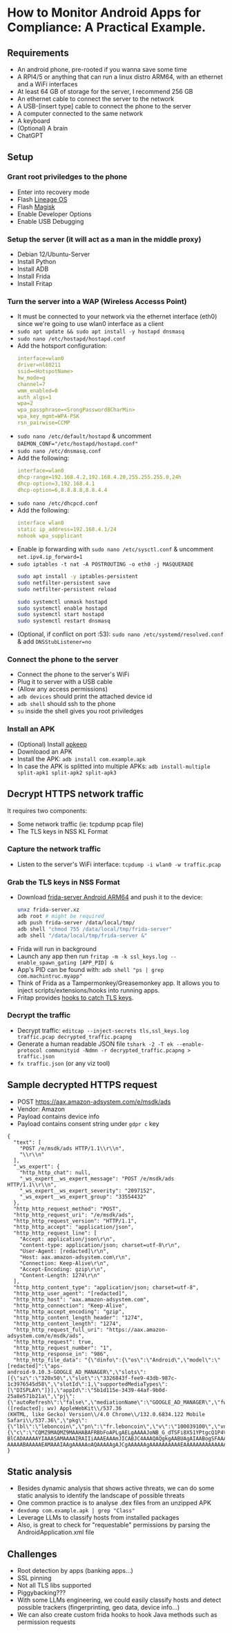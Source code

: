 # How to Monitor Android Apps for Compliance: A Practical Example.

## Requirements
- An android phone, pre-rooted if you wanna save some time
- A RPI4/5 or anything that can run a linux distro ARM64, with an ethernet and a WiFi interfaces
- At least 64 GB of storage for the server, I recommend 256 GB
- An ethernet cable to connect the server to the network
- A USB-[insert type] cable to connect the phone to the server
- A computer connected to the same network
- A keyboard
- (Optional) A brain
- ChatGPT

## Setup

### Grant root priviledges to the phone
- Enter into recovery mode
- Flash [Lineage OS](https://lineageos.org/)
- Flash [Magisk](https://github.com/topjohnwu/Magisk)
- Enable Developer Options
- Enable USB Debugging

### Setup the server (it will act as a man in the middle proxy)
- Debian 12/Ubuntu-Server
- Install Python
- Install ADB
- Install Frida
- Install Fritap

### Turn the server into a WAP (Wireless Accesss Point)
- It must be connected to your network via the ethernet interface (eth0) since we're going to use wlan0 interface as a client
- `sudo apt update && sudo apt install -y hostapd dnsmasq`
- `sudo nano /etc/hostapd/hostapd.conf`
- Add the hotsport configuration:
  ```yaml
  interface=wlan0
  driver=nl80211
  ssid=<HotspotName>
  hw_mode=g
  channel=7
  wmm_enabled=0
  auth_algs=1
  wpa=2
  wpa_passphrase=<SrongPassword8CharMin>
  wpa_key_mgmt=WPA-PSK
  rsn_pairwise=CCMP
  ```
- `sudo nano /etc/default/hostapd` & uncomment `DAEMON_CONF="/etc/hostapd/hostapd.conf"`
- `sudo nano /etc/dnsmasq.conf`
- Add the following:
  ```yaml
  interface=wlan0
  dhcp-range=192.168.4.2,192.168.4.20,255.255.255.0,24h
  dhcp-option=3,192.168.4.1
  dhcp-option=6,8.8.8.8,8.8.4.4
  ```
- `sudo nano /etc/dhcpcd.conf`
- Add the following:
  ```yaml
  interface wlan0
  static ip_address=192.168.4.1/24
  nohook wpa_supplicant
  ```
- Enable ip forwarding with `sudo nano /etc/sysctl.conf` & uncomment `net.ipv4.ip_forward=1`
- `sudo iptables -t nat -A POSTROUTING -o eth0 -j MASQUERADE`
  ```sh
  sudo apt install -y iptables-persistent
  sudo netfilter-persistent save
  sudo netfilter-persistent reload
  ```
  ```sh
  sudo systemctl unmask hostapd
  sudo systemctl enable hostapd
  sudo systemctl start hostapd
  sudo systemctl restart dnsmasq
  ```
- (Optional, if conflict on port :53): `sudo nano /etc/systemd/resolved.conf` & add `DNSStubListener=no`

### Connect the phone to the server
- Connect the phone to the server's WiFi
- Plug it to server with a USB cable
- (Allow any access permissions)
- `adb devices` should print the attached device id
- `adb shell` should ssh to the phone
- `su` inside the shell gives you root priviledges

### Install an APK
- (Optional) Install [apkeep](https://github.com/EFForg/apkeep)
- Downloaod an APK
- Install the APK: `adb install com.example.apk`
- In case the APK is splitted into multiple APKs: `adb install-multiple split-apk1 split-apk2 split-apk3`

## Decrypt HTTPS network traffic
It requires two components:
- Some network traffic (ie: tcpdump pcap file)
- The TLS keys in NSS KL Format

### Capture the network traffic
- Listen to the server's WiFi interface: `tcpdump -i wlan0 -w traffic.pcap`

### Grab the TLS keys in NSS Format
- Download [frida-server Android ARM64](https://github.com/frida/frida/releases) and push it to the device:
  ```sh
  unxz frida-server.xz
  adb root # might be required
  adb push frida-server /data/local/tmp/
  adb shell "chmod 755 /data/local/tmp/frida-server"
  adb shell "/data/local/tmp/frida-server &"
  ```
- Frida will run in background
- Launch any app then run `fritap -m -k ssl_keys.log --enable_spawn_gating [APP_PID] &`
- App's PID can be found with: `adb shell "ps | grep com.machintruc.myapp"`
- Think of Frida as a Tampermonkey/Greasemonkey app. It allows you to inject scripts/extensions/hooks into running apps.
- Fritap provides [hooks to catch TLS keys](https://lolcads.github.io/posts/2022/08/fritap/).

### Decrypt the traffic
- Decrypt traffic: `editcap --inject-secrets tls,ssl_keys.log traffic.pcap decrypted_traffic.pcapng`
- Generate a human readable JSON file `tshark -2 -T ek --enable-protocol communityid -Ndmn -r decrypted_traffic.pcapng > traffic.json`
- `fx traffic.json` (or any viz tool)

## Sample decrypted HTTPS request
- POST https://aax.amazon-adsystem.com/e/msdk/ads
- Vendor: Amazon
- Payload contains device info
- Payload contains consent string under `gdpr c` key

```text
{
  "text": [
    "POST /e/msdk/ads HTTP/1.1\\r\\n",
    "\\r\\n"
  ],
  "_ws_expert": {
    "http_http_chat": null,
    "_ws_expert__ws_expert_message": "POST /e/msdk/ads HTTP/1.1\\r\\n",
    "_ws_expert__ws_expert_severity": "2097152",
    "_ws_expert__ws_expert_group": "33554432"
  },
  "http_http_request_method": "POST",
  "http_http_request_uri": "/e/msdk/ads",
  "http_http_request_version": "HTTP/1.1",
  "http_http_accept": "application/json",
  "http_http_request_line": [
    "Accept: application/json\r\n",
    "content-type: application/json; charset=utf-8\r\n",
    "User-Agent: [redacted]\r\n",
    "Host: aax.amazon-adsystem.com\r\n",
    "Connection: Keep-Alive\r\n",
    "Accept-Encoding: gzip\r\n",
    "Content-Length: 1274\r\n"
  ],
  "http_http_content_type": "application/json; charset=utf-8",
  "http_http_user_agent": "[redacted]",
  "http_http_host": "aax.amazon-adsystem.com",
  "http_http_connection": "Keep-Alive",
  "http_http_accept_encoding": "gzip",
  "http_http_content_length_header": "1274",
  "http_http_content_length": "1274",
  "http_http_request_full_uri": "https://aax.amazon-adsystem.com/e/msdk/ads",
  "http_http_request": true,
  "http_http_request_number": "1",
  "http_http_response_in": "986",
  "http_http_file_data": "{\"dinfo\":{\"os\":\"Android\",\"model\":\"[redacted]":\"aps-
android-9.10.3-GOOGLE_AD_MANAGER\",\"slots\":[{\"sz\":\"320x50\",\"slot\":\"3326843f-fee9-43db-987c-1c3976545d58\",\"slotId\":1,\"supportedMediaTypes\":[\"DISPLAY\"]}],\"appId\":\"5b1d115e-3439-44af-9b0d-
25a8e571b21a\",\"pj\":{\"autoRefresh\":\"false\",\"mediationName\":\"GOOGLE_AD_MANAGER\",\"fwk\":\"native\"},\"isDTBMobile\":\"true\",\"ua\":\"Mozilla\\/5.0 ([redacted]; wv) AppleWebKit\\/537.36
(KHTML, like Gecko) Version\\/4.0 Chrome\\/132.0.6834.122 Mobile
Safari\\/537.36\",\"pkg\":{\"lbl\":\"leboncoin\",\"pn\":\"fr.leboncoin\",\"v\":\"100039100\",\"vn\":\"100.39.1\"},\"gdpr\":{\"c\":\"CQMZ9MAQMZ9MAAHABAFRBbFoAPLgAELgAAAAJoNB_G_dTSFi8X51YPtgcQ1P4VAjogAABgaJAwwBiBLAMIwEhmAIIADqACACABAAICRAAQ
BlCADAAAAAYIAAASAMAAAAIRAIIiAAAEAAAmJICABJC4AAAQAQgkgAABUAgAIAABogSFAAAAAAFAAAAAAAAAAAAAAAAAAAQAAAAAAAAgAAAAAACAAAEAAEAFAAAAAAAAAAAAAAAAAMELwATDQqIACwJCQg0DCAAACoIAgAgAAAAAJAwQAABAgAEAYACjAAAAAFAAAAAAAAABAAAAAAgAQgAAAAIEAAAAAEAAAAEAgEABAA
AAAAABAAAAAEAMAAAIAAgAAAAAoAQAAAAAgAJCgAAAAAAgAAAAAAAAAAEAAAAAAAAAAAAAAAAQAAAAAABADFAAYAAgrKMAAwABBWUgABgACCsoA\",\"e\":1}}"
}
```

## Static analysis
- Besides dynamic analysis that shows active threats, we can do some static analysis to identify the landscape of possible threats
- One common practice is to analyse .dex files from an unzipped APK
- `dexdump com.example.apk | grep "Class"`
- Leverage LLMs to classify hosts from installed packages
- Also, is great to check for "requestable" permissions by parsing the AndroidApplication.xml file

## Challenges
- Root detection by apps (banking apps...)
- SSL pinning
- Not all TLS libs supported
- Piggybacking???
- With some LLMs engineering, we could easily classify hosts and detect possible trackers (fingerprinting, geo data, device info...)
- We can also create custom frida hooks to hook Java methods such as permission requests
